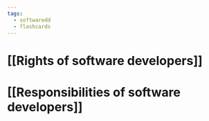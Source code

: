 ```yaml
---
tags:
  - softwaredd
  - flashcards
---
```

# [[Rights of software developers]]

# [[Responsibilities of software developers]]

